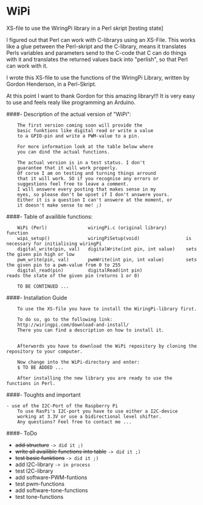 # WiPi
XS-file to use the WiringPi library in a Perl skript [testing state]

I figured out that Perl can work with C-librarys using an XS-File.
This works like a glue petween the Perl-skript and the C-library, means it translates 
Perls variables and parameters send to the C-code that C can do things with it and 
translates the returned values back into "perlish", so that Perl can work with it.

I wrote this XS-file to use the functions of the WiringPi Library, written by Gordon Henderson, in a Perl-Skript. 

At this point I want to thank Gordon for this amazing library!!!
It is very easy to use and feels realy like programming an Arduino. 



####- Description of the actual version of "WiPi":
```    
    The first version coming soon will provide the 
    basic funktions like digital read or write a value 
    to a GPIO-pin and write a PWM-value to a pin. 
    
    For more information look at the table below where
    you can dind the actual functions. 
    
    The actual version is in a test status. I don't 
    guarantee that it will work properly.
    Of corse I am on testing and turning things arround 
    that it will work. SO if you recognise any errors or 
    suggestions feel free to leave a comment.
    I will answere every posting that makes sense in my 
    eyes, so please don't be upset if I don't answere yours. 
    Either it is a question I can't answere at the moment, or 
    it doesn't make sense to me! ;)
```


####- Table of availible functions:
```
    WiPi (Perl)               wiringPi.c (original library)       function
    wipi_setup()              wiringPiSetup(void)                 is necessary for initialising wiringPi
    digital_write(pin, val)   digitalWrite(int pin, int value)    sets the given pin high or low  
    pwm_write(pin, val)       pwmWrite(int pin, int value)        sets the given pin to a pwm-value from 0 to 255
    digital_read(pin)         digitalRead(int pin)                reads the state of the given pin (returns 1 or 0)
    
    TO BE CONTINUED ...
```

####- Installation Guide
```    
    To use the XS-file you have to install the WiringPi-library first. 
    
    To do so, go to the following link: 
    http://wiringpi.com/download-and-install/
    There you can find a description on how to install it. 
    
    
    Afterwords you have to download the WiPi repository by cloning the repository to your computer.
    
    Now change into the WiPi-directory and enter:
    $ TO BE ADDED ...
    
    After installing the new library you are ready to use the functions in Perl.
```


####- Toughts and important
```
- use of the I2C-Port of the Raspberry Pi
    To use RasPi's I2C-port you have to use either a I2C-device 
    working at 3.3V or use a bidirectional level shifter.
    Any questions? Feel free to contact me ...

```

####- ToDo
- ~~add structure~~ `-> did it ;)` 
- ~~write all availible functions into table~~ `-> did it ;)`
- ~~test basic funktions~~ `-> did it ;)`
- add I2C-library `-> in process`
- test I2C-library
- add software-PWM-funtions
- test pwm-functions
- add software-tone-functions
- test tone-functions
